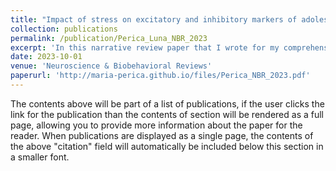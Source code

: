 ```yaml
---
title: "Impact of stress on excitatory and inhibitory markers of adolescent cognitive critical period plasticity"
collection: publications
permalink: /publication/Perica_Luna_NBR_2023
excerpt: 'In this narrative review paper that I wrote for my comprehensive examination, we propose a model of how stressful experiences during adolescence can impact developmental trajectories of excitatory and inhibitory function. We consider acute and chronic dimensions of stress, and contextualize these experiences within the context of adolescence as a developmental critical period for cognitive function.'
date: 2023-10-01
venue: 'Neuroscience & Biobehavioral Reviews'
paperurl: 'http://maria-perica.github.io/files/Perica_NBR_2023.pdf'
---
```


The contents above will be part of a list of publications, if the user clicks the link for the publication than the contents of section will be rendered as a full page, allowing you to provide more information about the paper for the reader. When publications are displayed as a single page, the contents of the above "citation" field will automatically be included below this section in a smaller font.
